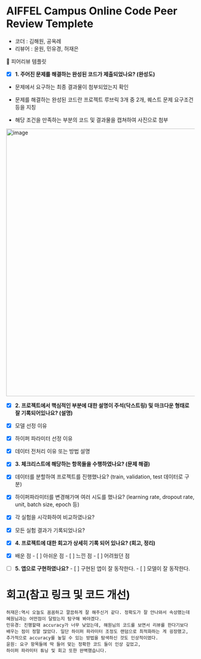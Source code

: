 # AIFFEL Campus Online Code Peer Review Templete
- 코더 : 김해원, 공옥례
- 리뷰어 : 윤원, 민유경, 허재은

🤔 피어리뷰 템플릿

- [X] **1. 주어진 문제를 해결하는 완성된 코드가 제출되었나요? (완성도)**

- 문제에서 요구하는 최종 결과물이 첨부되었는지 확인

- 문제를 해결하는 완성된 코드란 프로젝트 루브릭 3개 중 2개, 퀘스트 문제 요구조건 등을 지칭

- 해당 조건을 만족하는 부분의 코드 및 결과물을 캡쳐하여 사진으로 첨부

 <img width="714" alt="image" src="https://github.com/user-attachments/assets/1a32704c-9787-4d39-9ce0-b2b88d9943a8" />


- [X] **2. 프로젝트에서 핵심적인 부분에 대한 설명이 주석(닥스트링) 및 마크다운 형태로 잘 기록되어있나요? (설명)**

- [X] 모델 선정 이유

- [X] 하이퍼 파라미터 선정 이유

- [X] 데이터 전처리 이유 또는 방법 설명

 

- [X] **3. 체크리스트에 해당하는 항목들을 수행하였나요? (문제 해결)**

- [X] 데이터를 분할하여 프로젝트를 진행했나요? (train, validation, test 데이터로 구분)

- [X] 하이퍼파라미터를 변경해가며 여러 시도를 했나요? (learning rate, dropout rate, unit, batch size, epoch 등)

- [X] 각 실험을 시각화하여 비교하였나요?

- [X] 모든 실험 결과가 기록되었나요?

 

- [X] **4. 프로젝트에 대한 회고가 상세히 기록 되어 있나요? (회고, 정리)**

- [X] 배운 점 - [ ] 아쉬운 점 - [ ] 느낀 점 - [ ] 어려웠던 점

 

- [ ] **5. 앱으로 구현하였나요?** - [ ] 구현된 앱이 잘 동작한다. - [ ] 모델이 잘 동작한다. </aside>




# 회고(참고 링크 및 코드 개선)
```
허재은:역시 오늘도 꼼꼼하고 깔끔하게 잘 해주신거 같다. 정확도가 잘 안나와서 속상했는데 혜원님과는 어떤점이 달랐는지 탐구해 봐야겠다. 
민유경: 진행할때 accuracy가 너무 낮았는데, 해원님의 코드를 보면서 리뷰를 한다기보다 배우는 점이 정말 많았다. 일단 하이퍼 파라미터 조정도 랜덤으로 최적화하는 게 굉장했고, 추가적으로 accuracy를 높일 수 있는 방법을 탐색하신 것도 인상적이였다.
윤원: 요구 항목들에 딱 들어 맞는 정확한 코드 들이 인상 깊었고,
하이퍼 파라미터 튜닝 및 회고 또한 완벽했습니다.

```
